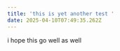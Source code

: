 ```yaml
---
title: 'this is yet another test '
date: 2025-04-10T07:49:35.262Z
---
```

i﻿ hope this go well as well 
